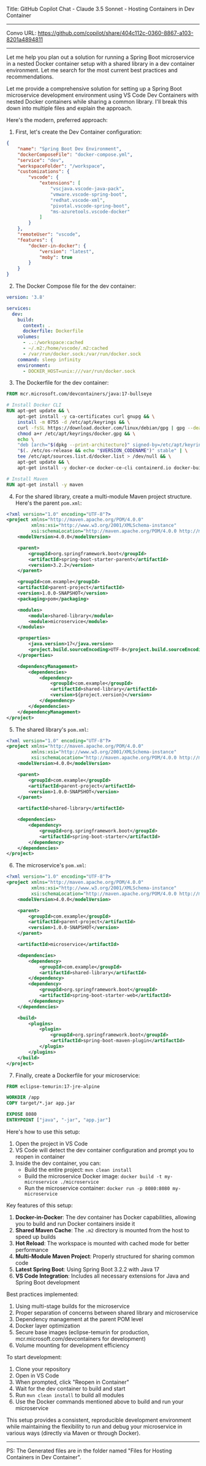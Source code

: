 Title: GitHub Copilot Chat - Claude 3.5 Sonnet - Hosting Containers in Dev Container
___

Convo URL: https://github.com/copilot/share/404c112c-0360-8867-a103-8201a4894811
___

Let me help you plan out a solution for running a Spring Boot microservice in a nested Docker container setup with a shared library in a dev container environment. Let me search for the most current best practices and recommendations.

Let me provide a comprehensive solution for setting up a Spring Boot microservice development environment using VS Code Dev Containers with nested Docker containers while sharing a common library. I'll break this down into multiple files and explain the approach.

Here's the modern, preferred approach:

1. First, let's create the Dev Container configuration:

```json name=.devcontainer/devcontainer.json
{
    "name": "Spring Boot Dev Environment",
    "dockerComposeFile": "docker-compose.yml",
    "service": "dev",
    "workspaceFolder": "/workspace",
    "customizations": {
        "vscode": {
            "extensions": [
                "vscjava.vscode-java-pack",
                "vmware.vscode-spring-boot",
                "redhat.vscode-xml",
                "pivotal.vscode-spring-boot",
                "ms-azuretools.vscode-docker"
            ]
        }
    },
    "remoteUser": "vscode",
    "features": {
        "docker-in-docker": {
            "version": "latest",
            "moby": true
        }
    }
}
```

2. The Docker Compose file for the dev container:

```yaml name=.devcontainer/docker-compose.yml
version: '3.8'

services:
  dev:
    build: 
      context: .
      dockerfile: Dockerfile
    volumes:
      - ..:/workspace:cached
      - ~/.m2:/home/vscode/.m2:cached
      - /var/run/docker.sock:/var/run/docker.sock
    command: sleep infinity
    environment:
      - DOCKER_HOST=unix:///var/run/docker.sock
```

3. The Dockerfile for the dev container:

```dockerfile name=.devcontainer/Dockerfile
FROM mcr.microsoft.com/devcontainers/java:17-bullseye

# Install Docker CLI
RUN apt-get update && \
    apt-get install -y ca-certificates curl gnupg && \
    install -m 0755 -d /etc/apt/keyrings && \
    curl -fsSL https://download.docker.com/linux/debian/gpg | gpg --dearmor -o /etc/apt/keyrings/docker.gpg && \
    chmod a+r /etc/apt/keyrings/docker.gpg && \
    echo \
    "deb [arch="$(dpkg --print-architecture)" signed-by=/etc/apt/keyrings/docker.gpg] https://download.docker.com/linux/debian \
    "$(. /etc/os-release && echo "$VERSION_CODENAME")" stable" | \
    tee /etc/apt/sources.list.d/docker.list > /dev/null && \
    apt-get update && \
    apt-get install -y docker-ce docker-ce-cli containerd.io docker-buildx-plugin docker-compose-plugin

# Install Maven
RUN apt-get install -y maven
```

4. For the shared library, create a multi-module Maven project structure. Here's the parent `pom.xml`:

```xml name=pom.xml
<?xml version="1.0" encoding="UTF-8"?>
<project xmlns="http://maven.apache.org/POM/4.0.0"
         xmlns:xsi="http://www.w3.org/2001/XMLSchema-instance"
         xsi:schemaLocation="http://maven.apache.org/POM/4.0.0 http://maven.apache.org/xsd/maven-4.0.0.xsd">
    <modelVersion>4.0.0</modelVersion>

    <parent>
        <groupId>org.springframework.boot</groupId>
        <artifactId>spring-boot-starter-parent</artifactId>
        <version>3.2.2</version>
    </parent>

    <groupId>com.example</groupId>
    <artifactId>parent-project</artifactId>
    <version>1.0.0-SNAPSHOT</version>
    <packaging>pom</packaging>

    <modules>
        <module>shared-library</module>
        <module>microservice</module>
    </modules>

    <properties>
        <java.version>17</java.version>
        <project.build.sourceEncoding>UTF-8</project.build.sourceEncoding>
    </properties>

    <dependencyManagement>
        <dependencies>
            <dependency>
                <groupId>com.example</groupId>
                <artifactId>shared-library</artifactId>
                <version>${project.version}</version>
            </dependency>
        </dependencies>
    </dependencyManagement>
</project>
```

5. The shared library's `pom.xml`:

```xml name=shared-library/pom.xml
<?xml version="1.0" encoding="UTF-8"?>
<project xmlns="http://maven.apache.org/POM/4.0.0"
         xmlns:xsi="http://www.w3.org/2001/XMLSchema-instance"
         xsi:schemaLocation="http://maven.apache.org/POM/4.0.0 http://maven.apache.org/xsd/maven-4.0.0.xsd">
    <modelVersion>4.0.0</modelVersion>

    <parent>
        <groupId>com.example</groupId>
        <artifactId>parent-project</artifactId>
        <version>1.0.0-SNAPSHOT</version>
    </parent>

    <artifactId>shared-library</artifactId>

    <dependencies>
        <dependency>
            <groupId>org.springframework.boot</groupId>
            <artifactId>spring-boot-starter</artifactId>
        </dependency>
    </dependencies>
</project>
```

6. The microservice's `pom.xml`:

```xml name=microservice/pom.xml
<?xml version="1.0" encoding="UTF-8"?>
<project xmlns="http://maven.apache.org/POM/4.0.0"
         xmlns:xsi="http://www.w3.org/2001/XMLSchema-instance"
         xsi:schemaLocation="http://maven.apache.org/POM/4.0.0 http://maven.apache.org/xsd/maven-4.0.0.xsd">
    <modelVersion>4.0.0</modelVersion>

    <parent>
        <groupId>com.example</groupId>
        <artifactId>parent-project</artifactId>
        <version>1.0.0-SNAPSHOT</version>
    </parent>

    <artifactId>microservice</artifactId>

    <dependencies>
        <dependency>
            <groupId>com.example</groupId>
            <artifactId>shared-library</artifactId>
        </dependency>
        <dependency>
            <groupId>org.springframework.boot</groupId>
            <artifactId>spring-boot-starter-web</artifactId>
        </dependency>
    </dependencies>

    <build>
        <plugins>
            <plugin>
                <groupId>org.springframework.boot</groupId>
                <artifactId>spring-boot-maven-plugin</artifactId>
            </plugin>
        </plugins>
    </build>
</project>
```

7. Finally, create a Dockerfile for your microservice:

```dockerfile name=microservice/Dockerfile
FROM eclipse-temurin:17-jre-alpine

WORKDIR /app
COPY target/*.jar app.jar

EXPOSE 8080
ENTRYPOINT ["java", "-jar", "app.jar"]
```

Here's how to use this setup:

1. Open the project in VS Code
2. VS Code will detect the dev container configuration and prompt you to reopen in container
3. Inside the dev container, you can:
   - Build the entire project: `mvn clean install`
   - Build the microservice Docker image: `docker build -t my-microservice ./microservice`
   - Run the microservice container: `docker run -p 8080:8080 my-microservice`

Key features of this setup:

1. **Docker-in-Docker**: The dev container has Docker capabilities, allowing you to build and run Docker containers inside it
2. **Shared Maven Cache**: The `.m2` directory is mounted from the host to speed up builds
3. **Hot Reload**: The workspace is mounted with cached mode for better performance
4. **Multi-Module Maven Project**: Properly structured for sharing common code
5. **Latest Spring Boot**: Using Spring Boot 3.2.2 with Java 17
6. **VS Code Integration**: Includes all necessary extensions for Java and Spring Boot development

Best practices implemented:

1. Using multi-stage builds for the microservice
2. Proper separation of concerns between shared library and microservice
3. Dependency management at the parent POM level
4. Docker layer optimization
5. Secure base images (eclipse-temurin for production, mcr.microsoft.com/devcontainers for development)
6. Volume mounting for development efficiency

To start development:

1. Clone your repository
2. Open in VS Code
3. When prompted, click "Reopen in Container"
4. Wait for the dev container to build and start
5. Run `mvn clean install` to build all modules
6. Use the Docker commands mentioned above to build and run your microservice

This setup provides a consistent, reproducible development environment while maintaining the flexibility to run and debug your microservice in various ways (directly via Maven or through Docker).

___

PS: The Generated files are in the folder named "Files for Hosting Containers in Dev Container".